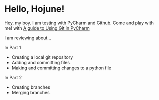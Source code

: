 # Hello, Hojune!

Hey, my boy. I am testing with PyCharm and Github. Come and play with me!
with [A guide to Using Git in PyCharm](https://waterprogramming.wordpress.com/2016/09/02/a-guide-to-using-git-in-pycharm-part-1/)
 
I am reviewing about...

In Part 1
 * Creating a local git repository
 * Adding and committing files
 * Making and committing changes to a python file
 
In Part 2
* Creating branches
* Merging branches

 
 